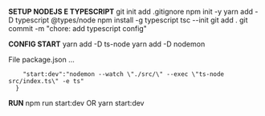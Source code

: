 **SETUP NODEJS E TYPESCRIPT**
git init
add .gitignore
npm init -y
yarn add -D typescript @types/node
npm install -g typescript
tsc --init
git add .
git commit -m "chore: add typescript config"

**CONFIG START**
yarn add -D ts-node
yarn add -D nodemon

File package.json ...
```  "scripts": {
    "start:dev":"nodemon --watch \"./src/\" --exec \"ts-node src/index.ts\" -e ts"
  } 
```

**RUN**
npm run start:dev OR yarn start:dev



